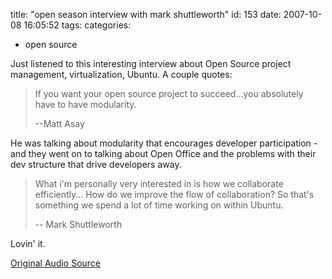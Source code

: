 title: "open season interview with mark shuttleworth"
id: 153
date: 2007-10-08 16:05:52
tags: 
categories: 
- open source

Just listened to this interesting interview about Open Source project management, virtualization, Ubuntu. A couple quotes: 

> If you want your open source project to succeed...you absolutely have to have modularity.> 
> --Matt Asay

He was talking about modularity that encourages developer participation - and they went on to talking about Open Office and the problems with their dev structure that drive developers away. 

> What i'm personally very interested in is how we collaborate efficiently... How do we improve the flow of collaboration? So that's something we spend a lot of time working on within Ubuntu. > 
> -- Mark Shuttleworth

Lovin' it. 

[Original Audio Source](http://go.theregister.com/podcast/2007/10/04/open_season_four_shuttleworth.mp3)
